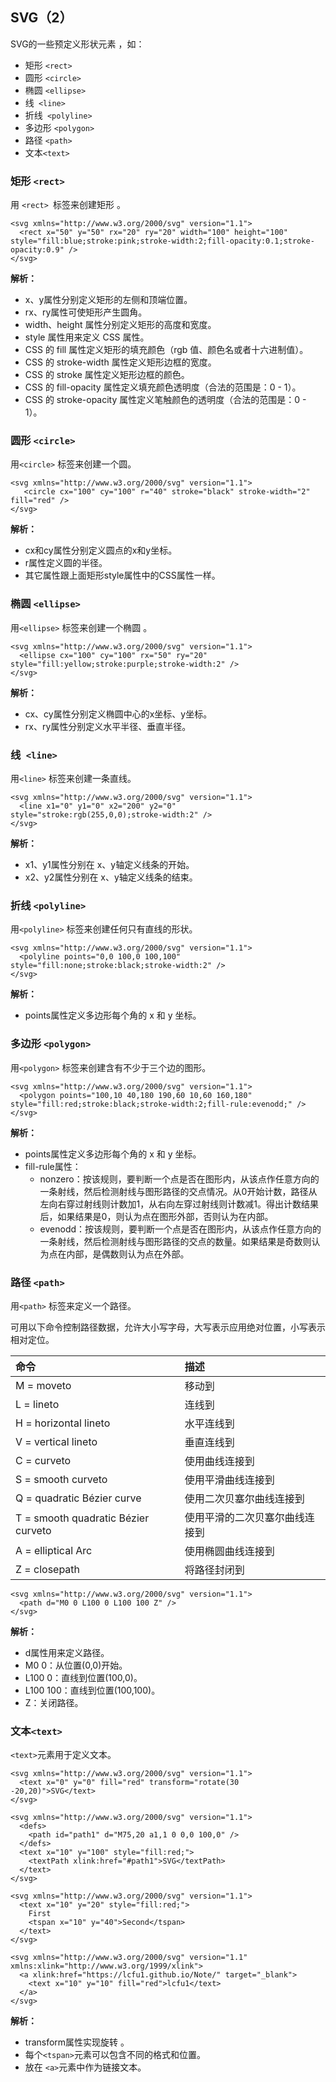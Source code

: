 ## SVG（2）

SVG的一些预定义形状元素 ，如：

- 矩形 `<rect>`
- 圆形 `<circle>`
- 椭圆 `<ellipse>`
- 线` <line>`
- 折线` <polyline>`
- 多边形 `<polygon>`
- 路径 `<path>`
- 文本`<text>`

### 矩形 `<rect>`

用 `<rect> `标签来创建矩形 。

```
<svg xmlns="http://www.w3.org/2000/svg" version="1.1">
  <rect x="50" y="50" rx="20" ry="20" width="100" height="100" style="fill:blue;stroke:pink;stroke-width:2;fill-opacity:0.1;stroke-opacity:0.9" />
</svg>
```

**解析：** 

- x、y属性分别定义矩形的左侧和顶端位置。
- rx、ry属性可使矩形产生圆角。 
- width、height 属性分别定义矩形的高度和宽度。
- style 属性用来定义 CSS 属性。
- CSS 的 fill 属性定义矩形的填充颜色（rgb 值、颜色名或者十六进制值）。
- CSS 的 stroke-width 属性定义矩形边框的宽度。
- CSS 的 stroke 属性定义矩形边框的颜色。
- CSS 的 fill-opacity 属性定义填充颜色透明度（合法的范围是：0 - 1）。
- CSS 的 stroke-opacity 属性定义笔触颜色的透明度（合法的范围是：0 - 1）。

### 圆形 `<circle>`

用`<circle>` 标签来创建一个圆。

```
<svg xmlns="http://www.w3.org/2000/svg" version="1.1">
   <circle cx="100" cy="100" r="40" stroke="black" stroke-width="2" fill="red" />
</svg>
```

**解析：**

- cx和cy属性分别定义圆点的x和y坐标。 
- r属性定义圆的半径。
- 其它属性跟上面矩形style属性中的CSS属性一样。

### 椭圆 `<ellipse>`

用`<ellipse>` 标签来创建一个椭圆 。

```
<svg xmlns="http://www.w3.org/2000/svg" version="1.1">
  <ellipse cx="100" cy="100" rx="50" ry="20" style="fill:yellow;stroke:purple;stroke-width:2" />
</svg>
```

**解析：**

- cx、cy属性分别定义椭圆中心的x坐标、y坐标。
- rx、ry属性分别定义水平半径、垂直半径。

### 线` <line>`

用`<line>` 标签来创建一条直线。

```
<svg xmlns="http://www.w3.org/2000/svg" version="1.1">
  <line x1="0" y1="0" x2="200" y2="0" style="stroke:rgb(255,0,0);stroke-width:2" />
</svg>
```

**解析：**

- x1、y1属性分别在 x、y轴定义线条的开始。
- x2、y2属性分别在 x、y轴定义线条的结束。

### 折线 `<polyline>`

用`<polyline>` 标签来创建任何只有直线的形状。

```
<svg xmlns="http://www.w3.org/2000/svg" version="1.1">
  <polyline points="0,0 100,0 100,100" style="fill:none;stroke:black;stroke-width:2" />
</svg>
```

**解析：**

- points属性定义多边形每个角的 x 和 y 坐标。

### 多边形 `<polygon>`

用`<polygon>` 标签来创建含有不少于三个边的图形。 

```
<svg xmlns="http://www.w3.org/2000/svg" version="1.1">
  <polygon points="100,10 40,180 190,60 10,60 160,180" style="fill:red;stroke:black;stroke-width:2;fill-rule:evenodd;" />
</svg>
```

**解析：**

- points属性定义多边形每个角的 x 和 y 坐标。
- fill-rule属性：
  - nonzero：按该规则，要判断一个点是否在图形内，从该点作任意方向的一条射线，然后检测射线与图形路径的交点情况。从0开始计数，路径从左向右穿过射线则计数加1，从右向左穿过射线则计数减1。得出计数结果后，如果结果是0，则认为点在图形外部，否则认为在内部。 
  - evenodd：按该规则，要判断一个点是否在图形内，从该点作任意方向的一条射线，然后检测射线与图形路径的交点的数量。如果结果是奇数则认为点在内部，是偶数则认为点在外部。 

### 路径 `<path>`

用`<path>` 标签来定义一个路径。 

可用以下命令控制路径数据，允许大小写字母，大写表示应用绝对位置，小写表示相对定位。

| 命令                                | 描述                           |
| :---------------------------------- | :----------------------------- |
| M = moveto                          | 移动到                         |
| L = lineto                          | 连线到                         |
| H = horizontal lineto               | 水平连线到                     |
| V = vertical lineto                 | 垂直连线到                     |
| C = curveto                         | 使用曲线连接到                 |
| S = smooth curveto                  | 使用平滑曲线连接到             |
| Q = quadratic Bézier curve          | 使用二次贝塞尔曲线连接到       |
| T = smooth quadratic Bézier curveto | 使用平滑的二次贝塞尔曲线连接到 |
| A = elliptical Arc                  | 使用椭圆曲线连接到             |
| Z = closepath                       | 将路径封闭到                   |

```
<svg xmlns="http://www.w3.org/2000/svg" version="1.1">
  <path d="M0 0 L100 0 L100 100 Z" />
</svg>
```

**解析：**

- d属性用来定义路径。
- M0 0：从位置(0,0)开始。
- L100 0：直线到位置(100,0)。
- L100 100：直线到位置(100,100)。
- Z：关闭路径。

### 文本`<text>`

`<text>`元素用于定义文本。 

```
<svg xmlns="http://www.w3.org/2000/svg" version="1.1">
  <text x="0" y="0" fill="red" transform="rotate(30 -20,20)">SVG</text>
</svg>
```

```
<svg xmlns="http://www.w3.org/2000/svg" version="1.1">
  <defs>
    <path id="path1" d="M75,20 a1,1 0 0,0 100,0" />
  </defs>
  <text x="10" y="100" style="fill:red;">
    <textPath xlink:href="#path1">SVG</textPath>
  </text>
</svg>
```

```
<svg xmlns="http://www.w3.org/2000/svg" version="1.1">
  <text x="10" y="20" style="fill:red;">
	First
    <tspan x="10" y="40">Second</tspan> 
  </text>
</svg>
```

```
<svg xmlns="http://www.w3.org/2000/svg" version="1.1"
xmlns:xlink="http://www.w3.org/1999/xlink">
  <a xlink:href="https://lcfu1.github.io/Note/" target="_blank">
    <text x="10" y="10" fill="red">lcfu1</text>
  </a>
</svg>
```



**解析：**

- transform属性实现旋转 。
- 每个`<tspan>`元素可以包含不同的格式和位置。 
- 放在 `<a>`元素中作为链接文本。